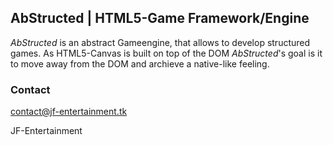 ## AbStructed | HTML5-Game Framework/Engine
*AbStructed* is an abstract Gameengine, that allows to develop structured games. As HTML5-Canvas is built on top of the DOM *AbStructed*'s goal is it to move away from the DOM and archieve a native-like feeling.  

### Contact
contact@jf-entertainment.tk

JF-Entertainment